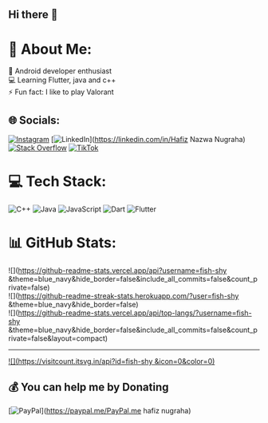 ## Hi there 👋

# 💫 About Me:
📱 Android developer enthusiast<br>💻 Learning Flutter, java and c++<br>⚡ Fun fact: I like to play Valorant


## 🌐 Socials:
[![Instagram](https://img.shields.io/badge/Instagram-%23E4405F.svg?logo=Instagram&logoColor=white)](https://instagram.com/fishiwak) [![LinkedIn](https://img.shields.io/badge/LinkedIn-%230077B5.svg?logo=linkedin&logoColor=white)](https://linkedin.com/in/Hafiz Nazwa Nugraha) [![Stack Overflow](https://img.shields.io/badge/-Stackoverflow-FE7A16?logo=stack-overflow&logoColor=white)](https://stackoverflow.com/users/user:22344233) [![TikTok](https://img.shields.io/badge/TikTok-%23000000.svg?logo=TikTok&logoColor=white)](https://tiktok.com/@Fishiwak) 

# 💻 Tech Stack:
![C++](https://img.shields.io/badge/c++-%2300599C.svg?style=for-the-badge&logo=c%2B%2B&logoColor=white) ![Java](https://img.shields.io/badge/java-%23ED8B00.svg?style=for-the-badge&logo=openjdk&logoColor=white) ![JavaScript](https://img.shields.io/badge/javascript-%23323330.svg?style=for-the-badge&logo=javascript&logoColor=%23F7DF1E) ![Dart](https://img.shields.io/badge/dart-%230175C2.svg?style=for-the-badge&logo=dart&logoColor=white) ![Flutter](https://img.shields.io/badge/Flutter-%2302569B.svg?style=for-the-badge&logo=Flutter&logoColor=white)
# 📊 GitHub Stats:
![](https://github-readme-stats.vercel.app/api?username=fish-shy &theme=blue_navy&hide_border=false&include_all_commits=false&count_private=false)<br/>
![](https://github-readme-streak-stats.herokuapp.com/?user=fish-shy &theme=blue_navy&hide_border=false)<br/>
![](https://github-readme-stats.vercel.app/api/top-langs/?username=fish-shy &theme=blue_navy&hide_border=false&include_all_commits=false&count_private=false&layout=compact)

---
[![](https://visitcount.itsvg.in/api?id=fish-shy &icon=0&color=0)](https://visitcount.itsvg.in)

  ## 💰 You can help me by Donating
  [![PayPal](https://img.shields.io/badge/PayPal-00457C?style=for-the-badge&logo=paypal&logoColor=white)](https://paypal.me/PayPal.me hafiz nugraha) 

  
<!-- Proudly created with GPRM ( https://gprm.itsvg.in ) -->
